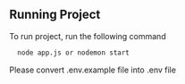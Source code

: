 ## Running Project
To run project, run the following command

```bash
  node app.js or nodemon start
```
Please convert .env.example file into .env file

